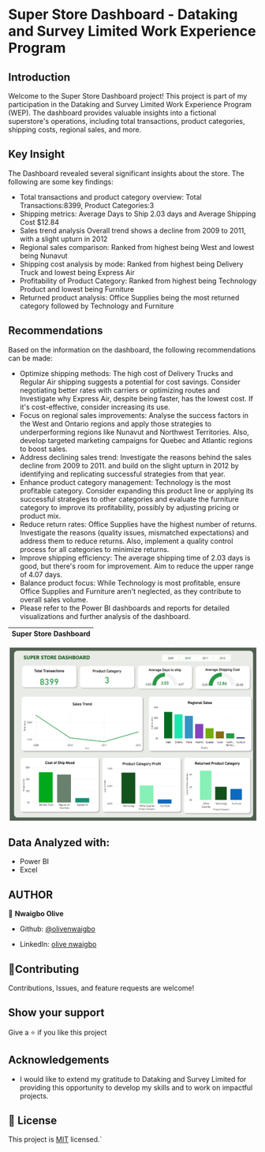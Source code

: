 # Super Store Dashboard - Dataking and Survey Limited Work Experience Program



## Introduction
Welcome to the Super Store Dashboard project! This project is part of my participation in the Dataking and Survey Limited Work Experience Program (WEP). The dashboard provides valuable insights into a fictional superstore's operations, including total transactions, product categories, shipping costs, regional sales, and more.


## Key Insight
The Dashboard revealed several significant insights about the  store. The following are some key findings:
- Total transactions and product category overview: Total Transactions:8399, Product Categories:3
- Shipping metrics: Average Days to Ship 2.03 days and Average Shipping Cost $12.84
- Sales trend analysis Overall trend shows a decline from 2009 to 2011, with a slight upturn in 2012
- Regional sales comparison: Ranked from highest being West and  lowest being Nunavut
- Shipping cost analysis by mode: Ranked from highest being Delivery Truck and lowest being Express Air
- Profitability of Product Category: Ranked from highest being Technology Product and lowest being Furniture
- Returned product analysis: Office Supplies being the most returned category followed by Technology and Furniture


## Recommendations
Based on the  information on the dashboard, the following recommendations can be made:
- Optimize shipping methods: The high cost of Delivery Trucks and Regular Air shipping suggests a potential for cost savings. Consider negotiating better rates with carriers or optimizing routes and Investigate why Express Air, despite being faster, has the lowest cost. If it's cost-effective, consider increasing its use.
- Focus on regional sales improvements: Analyse the success factors in the West and Ontario regions and apply those strategies to underperforming regions like Nunavut and Northwest Territories. Also, develop targeted marketing campaigns for Quebec and Atlantic regions to boost sales.
- Address declining sales trend: Investigate the reasons behind the sales decline from 2009 to 2011. and build on the slight upturn in 2012 by identifying and replicating successful strategies from that year.
- Enhance product category management: Technology is the most profitable category. Consider expanding this product line or applying its successful strategies to other categories and evaluate the furniture category to improve its profitability, possibly by adjusting pricing or product mix.
- Reduce return rates: Office Supplies have the highest number of returns. Investigate the reasons (quality issues, mismatched expectations) and address them to reduce returns. Also, implement a quality control process for all categories to minimize returns.
- Improve shipping efficiency: The average shipping time of 2.03 days is good, but there's room for improvement. Aim to reduce the upper range of 4.07 days.
- Balance product focus: While Technology is most profitable, ensure Office Supplies and Furniture aren't neglected, as they contribute to overall sales volume.
- Please refer to the Power BI dashboards and reports for detailed visualizations and further analysis of the dashboard.






 Super Store Dashboard | 
| :---:
![Super-Store-Dashboard](https://github.com/Olivenwaigbo/Super-Store-Dashboard/blob/main/power%20bi%20super%20store.png)




## **Data Analyzed with**:
- Power BI
- Excel




## AUTHOR
👤 **Nwaigbo Olive**
- Github:  [@olivenwaigbo](https://github.com/Olivenwaigbo?tab=following)    

- LinkedIn:  [olive nwaigbo](https://www.linkedin.com/in/olive-nwaigbo-95707a151)


## 🤝**Contributing**
Contributions, Issues, and feature requests are welcome!

## **Show your support**
Give a ⭐️ if you like this project

## **Acknowledgements**
- I would like to extend my gratitude to Dataking and Survey Limited for providing this opportunity to develop my skills and to work on impactful projects.
## 📝 License 

This project is [MIT](./MIT.md) licensed.`
